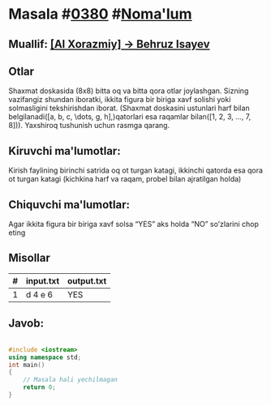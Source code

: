 
<h1>Masala #<a href="https://robocontest.uz/tasks/0380">0380</a> #<a href="https://robocontest.uz/tasks?category=1">Noma'lum</a></h1>
<h2> Muallif: <a href="https://robocontest.uz/profile/behruz_isayev">[Al Xorazmiy] ->  Behruz Isayev</a></h2>
<h2>Otlar</h2>
<p>

Shaxmat doskasida (8x8) bitta oq va bitta qora otlar joylashgan. Sizning vazifangiz shundan iboratki, ikkita figura bir biriga xavf solishi yoki solmasligini tekshirishdan iborat.
(Shaxmat doskasini ustunlari harf bilan belgilanadi\([a, b, c, \dots, g, h],\)qatorlari esa raqamlar bilan\([1, 2, 3, …, 7, 8]\)). Yaxshiroq tushunish uchun rasmga qarang.
</p>
<h2>Kiruvchi ma'lumotlar:</h2>
<p>Kirish faylining birinchi satrida oq ot turgan katagi, ikkinchi qatorda esa qora ot turgan katagi (kichkina harf va raqam, probel bilan ajratilgan holda)</p>
<h2>Chiquvchi ma'lumotlar:</h2>
<p>Agar ikkita figura bir biriga xavf solsa “YES” aks holda “NO” so’zlarini chop eting</p>
<h2>Misollar</h2>
<table>
    <thead>
        <tr>
            <th>#</th>
            <th>input.txt</th>
            <th>output.txt</th>
        </tr>
    </thead>
    <tbody>
            <tr>
                <td>1</td>
                <td>d 4
e 6</td>
                <td>YES</td>
            </tr>
    </tbody>
    </table>
    
<h2>Javob:</h2>

######
```cpp
#include <iostream>
using namespace std;
int main()
{
    // Masala hali yechilmagan
    return 0;
}
```
